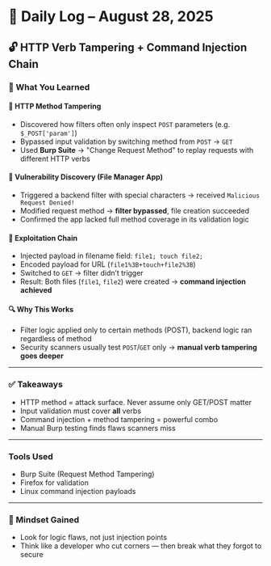 # 📆 Daily Log – August 28, 2025  
## 🔓 HTTP Verb Tampering + Command Injection Chain

### 🧠 What You Learned

#### 🔧 HTTP Method Tampering
- Discovered how filters often only inspect `POST` parameters (e.g. `$_POST['param']`)
- Bypassed input validation by switching method from `POST` → `GET`
- Used **Burp Suite** → "Change Request Method" to replay requests with different HTTP verbs

#### 🧪 Vulnerability Discovery (File Manager App)
- Triggered a backend filter with special characters → received `Malicious Request Denied!`
- Modified request method → **filter bypassed**, file creation succeeded
- Confirmed the app lacked full method coverage in its validation logic

#### 🧨 Exploitation Chain
- Injected payload in filename field: `file1; touch file2;`
- Encoded payload for URL (`file1%3B+touch+file2%3B`)
- Switched to `GET` → filter didn’t trigger
- Result: Both files (`file1`, `file2`) were created → **command injection achieved**

#### 🔍 Why This Works
- Filter logic applied only to certain methods (POST), backend logic ran regardless of method
- Security scanners usually test `POST`/`GET` only → **manual verb tampering goes deeper**

---

### ✅ Takeaways
- HTTP method = attack surface. Never assume only GET/POST matter
- Input validation must cover **all** verbs
- Command injection + method tampering = powerful combo
- Manual Burp testing finds flaws scanners miss

---

### Tools Used
- Burp Suite (Request Method Tampering)
- Firefox for validation
- Linux command injection payloads

---

### 🔐 Mindset Gained
- Look for logic flaws, not just injection points
- Think like a developer who cut corners — then break what they forgot to secure
